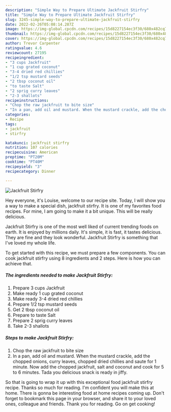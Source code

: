 ```yaml
---
description: "Simple Way to Prepare Ultimate Jackfruit Stirfry"
title: "Simple Way to Prepare Ultimate Jackfruit Stirfry"
slug: 3245-simple-way-to-prepare-ultimate-jackfruit-stirfry
date: 2022-02-26T05:08:14.287Z
image: https://img-global.cpcdn.com/recipes/15d8227154ec3f30/680x482cq70/jackfruit-stirfry-recipe-main-photo.jpg
thumbnail: https://img-global.cpcdn.com/recipes/15d8227154ec3f30/680x482cq70/jackfruit-stirfry-recipe-main-photo.jpg
cover: https://img-global.cpcdn.com/recipes/15d8227154ec3f30/680x482cq70/jackfruit-stirfry-recipe-main-photo.jpg
author: Trevor Carpenter
ratingvalue: 4.6
reviewcount: 27195
recipeingredient:
- "3 cups Jackfruit"
- "1 cup grated coconut"
- "3-4 dried red chillies"
- "1/2 tsp mustard seeds"
- "2 tbsp coconut oil"
- "to taste Salt"
- "2 sprig curry leaves"
- "2-3 shallots"
recipeinstructions:
- "Chop the raw jackfruit to bite size"
- "In a pan, add oil and mustard. When the mustard crackle, add the chopped onions, curry leaves, chopped dried chillies and saute for 1 minute. Now add the chopped jackfruit, salt and coconut and cook for 5 to 6 minutes. Tada you delicious snack is ready in jiffy."
categories:
- Recipe
tags:
- jackfruit
- stirfry

katakunci: jackfruit stirfry 
nutrition: 107 calories
recipecuisine: American
preptime: "PT20M"
cooktime: "PT40M"
recipeyield: "3"
recipecategory: Dinner

---
```



![Jackfruit Stirfry](https://img-global.cpcdn.com/recipes/15d8227154ec3f30/680x482cq70/jackfruit-stirfry-recipe-main-photo.jpg)

Hey everyone, it's Louise, welcome to our recipe site. Today, I will show you a way to make a special dish, jackfruit stirfry. It is one of my favorites food recipes. For mine, I am going to make it a bit unique. This will be really delicious.



Jackfruit Stirfry is one of the most well liked of current trending foods on earth. It is enjoyed by millions daily. It's simple, it is fast, it tastes delicious. They are fine and they look wonderful. Jackfruit Stirfry is something that I've loved my whole life.


To get started with this recipe, we must prepare a few components. You can cook jackfruit stirfry using 8 ingredients and 2 steps. Here is how you can achieve that.

<!--inarticleads1-->

##### The ingredients needed to make Jackfruit Stirfry:

1. Prepare 3 cups Jackfruit
1. Make ready 1 cup grated coconut
1. Make ready 3-4 dried red chillies
1. Prepare 1/2 tsp mustard seeds
1. Get 2 tbsp coconut oil
1. Prepare to taste Salt
1. Prepare 2 sprig curry leaves
1. Take 2-3 shallots




<!--inarticleads2-->

##### Steps to make Jackfruit Stirfry:

1. Chop the raw jackfruit to bite size
1. In a pan, add oil and mustard. When the mustard crackle, add the chopped onions, curry leaves, chopped dried chillies and saute for 1 minute. Now add the chopped jackfruit, salt and coconut and cook for 5 to 6 minutes. Tada you delicious snack is ready in jiffy.




So that is going to wrap it up with this exceptional food jackfruit stirfry recipe. Thanks so much for reading. I'm confident you will make this at home. There is gonna be interesting food at home recipes coming up. Don't forget to bookmark this page in your browser, and share it to your loved ones, colleague and friends. Thank you for reading. Go on get cooking!

